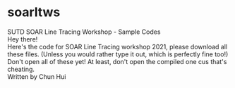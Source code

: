 # soarltws
SUTD SOAR Line Tracing Workshop - Sample Codes </br>
Hey there! </br>
Here's the code for SOAR Line Tracing workshop 2021, please download all these files. (Unless you would rather type it out, which is perfectly fine too!) </br>
Don't open all of these yet! At least, don't open the compiled one cus that's cheating. </br>
Written by Chun Hui
